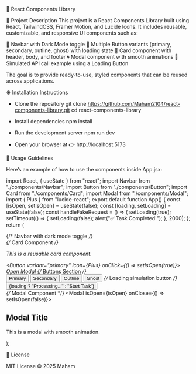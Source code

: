 📘 React Components Library

📌 Project Description
This project is a React Components Library built using React, TailwindCSS, Framer Motion, and Lucide Icons.
It includes reusable, customizable, and responsive UI components such as:

🌙 Navbar with Dark Mode toggle
🎨 Multiple Button variants (primary, secondary, outline, ghost) with loading state
🧩 Card component with header, body, and footer
🌀 Modal component with smooth animations
🔄 Simulated API call example using a Loading Button

The goal is to provide ready-to-use, styled components that can be reused across applications.

⚙️ Installation Instructions

- Clone the repository
git clone https://github.com/Maham2104/react-components-library.git
cd react-components-library

- Install dependencies
npm install

- Run the development server
npm run dev

- Open your browser at 👉 http://localhost:5173

📖 Usage Guidelines

Here’s an example of how to use the components inside App.jsx:

import React, { useState } from "react";
import Navbar from "./components/Navbar";
import Button from "./components/Button";
import Card from "./components/Card";
import Modal from "./components/Modal";
import { Plus } from "lucide-react";
export default function App() {
  const [isOpen, setIsOpen] = useState(false);
  const [loading, setLoading] = useState(false);
  const handleFakeRequest = () => {
    setLoading(true);
    setTimeout(() => {
      setLoading(false);
      alert("✅ Task Completed!");
    }, 2000);
  };
  return (
    <div className="min-h-screen bg-gray-100 dark:bg-gray-900">
      {/* Navbar with dark mode toggle */}
      <Navbar />
      <div className="p-8">
        {/* Card Component */}
        <Card title="Demo Card" footer="Card Footer">
          <p>This is a reusable card component.</p>
          <Button variant="primary" icon={Plus} onClick={() => setIsOpen(true)}>
            Open Modal
          </Button>
        </Card>
        {/* Buttons Section */}
        <div className="mt-6 flex gap-4 flex-wrap justify-center">
          <Button variant="primary">Primary</Button>
          <Button variant="secondary">Secondary</Button>
          <Button variant="outline">Outline</Button>
          <Button variant="ghost">Ghost</Button>
          {/* Loading simulation button */}
          <Button variant="primary" loading={loading} onClick={handleFakeRequest}>
            {loading ? "Processing..." : "Start Task"}
          </Button>
        </div>
        {/* Modal Component */}
        <Modal isOpen={isOpen} onClose={() => setIsOpen(false)}>
          <h2 className="text-xl font-bold mb-2">Modal Title</h2>
          <p>This is a modal with smooth animation.</p>
        </Modal>
      </div>
    </div>
  );

  📜 License

MIT License © 2025 Maham
